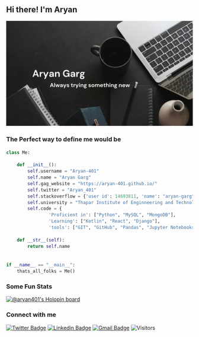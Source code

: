 ## Hi there! I'm Aryan

![](https://github.com/aryan-401/aryan-401/blob/main/ConfigFiles/images/banner.png?raw=true)
### The Perfect way to define me would be
```python
class Me:

    def __init__():
        self.username = "Aryan-401"
        self.name = "Aryan Garg"
        self.gag_website = "https://aryan-401.github.io/"
        self.twitter = "Aryan_401"
        self.stackoverflow = {'user id': 14693811, 'name': "aryan-garg"}
        self.university = "Thapar Institute of Enginneering and Technology"
        self.code = {
                'Proficient in': ["Python", "MySQL", "MongoDB"],
                'Learning': ["Kotlin", "React", "Django"],
                'tools': ["GIT", "GitHub", "Pandas", "Jupyter Notebooks", "SQLAlchemy"]
    
    def __str__(self):
        return self.name
     

if __name__ == "__main__":
    thats_all_folks = Me()    
```
### Some Fun Stats
[![@aryan401's Holopin board](https://holopin.me/aryan401)](https://holopin.io/@aryan401)
<br>


### Connect with me
[![Twitter Badge](https://img.shields.io/badge/-Twitter-blue?style=plastic&logo=Twitter&logoColor=white&link=https://twitter.com/aryan-401/)](https://twitter.com/aryan-401/)
[![Linkedin Badge](https://img.shields.io/badge/-Linkedin_Profile-blue?style=plastic&logo=Linkedin&logoColor=white&link=https://www.linkedin.com/in/aryangarg401/)](https://www.linkedin.com/in/aryangarg401/)
[![Gmail Badge](https://img.shields.io/badge/-agarg1_be21@thapar.edu-c14438?style=plastic&logo=Gmail&logoColor=white&link=mailto:agarg1_be21@thapar.edu)](mailto:agarg1_be21@thapar.edu)
![Visitors](https://visitor-badge.laobi.icu/badge?page_id=aryan-401.aryan-401)
